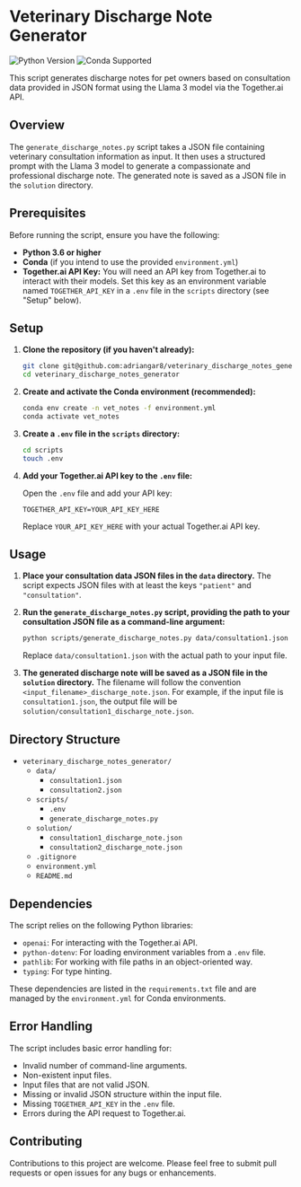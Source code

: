 # Veterinary Discharge Note Generator

![Python Version](https://img.shields.io/badge/python-3.9%2B-blue)
![Conda Supported](https://img.shields.io/badge/conda-supported-brightgreen)

This script generates discharge notes for pet owners based on consultation data provided in JSON format using the Llama 3 model via the Together.ai API.

## Overview

The `generate_discharge_notes.py` script takes a JSON file containing veterinary consultation information as input. It then uses a structured prompt with the Llama 3 model to generate a compassionate and professional discharge note. The generated note is saved as a JSON file in the `solution` directory.

## Prerequisites

Before running the script, ensure you have the following:

* **Python 3.6 or higher**
* **Conda** (if you intend to use the provided `environment.yml`)
* **Together.ai API Key:** You will need an API key from Together.ai to interact with their models. Set this key as an environment variable named `TOGETHER_API_KEY` in a `.env` file in the `scripts` directory (see "Setup" below).

## Setup

1.  **Clone the repository (if you haven't already):**

    ```bash
    git clone git@github.com:adriangar8/veterinary_discharge_notes_generator.git
    cd veterinary_discharge_notes_generator
    ```

2.  **Create and activate the Conda environment (recommended):**

    ```bash
    conda env create -n vet_notes -f environment.yml
    conda activate vet_notes
    ```

3.  **Create a `.env` file in the `scripts` directory:**

    ```bash
    cd scripts
    touch .env
    ```

4.  **Add your Together.ai API key to the `.env` file:**

    Open the `.env` file and add your API key:

    ```
    TOGETHER_API_KEY=YOUR_API_KEY_HERE
    ```

    Replace `YOUR_API_KEY_HERE` with your actual Together.ai API key.

## Usage

1.  **Place your consultation data JSON files in the `data` directory.** The script expects JSON files with at least the keys `"patient"` and `"consultation"`.

2.  **Run the `generate_discharge_notes.py` script, providing the path to your consultation JSON file as a command-line argument:**

    ```bash
    python scripts/generate_discharge_notes.py data/consultation1.json
    ```

    Replace `data/consultation1.json` with the actual path to your input file.

3.  **The generated discharge note will be saved as a JSON file in the `solution` directory.** The filename will follow the convention `<input_filename>_discharge_note.json`. For example, if the input file is `consultation1.json`, the output file will be `solution/consultation1_discharge_note.json`.

## Directory Structure

* `veterinary_discharge_notes_generator/`
    * `data/`
        * `consultation1.json`
        * `consultation2.json`
    * `scripts/`
        * `.env`
        * `generate_discharge_notes.py`
    * `solution/`
        * `consultation1_discharge_note.json`
        * `consultation2_discharge_note.json`
    * `.gitignore`
    * `environment.yml`
    * `README.md`

## Dependencies

The script relies on the following Python libraries:

* `openai`: For interacting with the Together.ai API.
* `python-dotenv`: For loading environment variables from a `.env` file.
* `pathlib`: For working with file paths in an object-oriented way.
* `typing`: For type hinting.

These dependencies are listed in the `requirements.txt` file and are managed by the `environment.yml` for Conda environments.

## Error Handling

The script includes basic error handling for:

* Invalid number of command-line arguments.
* Non-existent input files.
* Input files that are not valid JSON.
* Missing or invalid JSON structure within the input file.
* Missing `TOGETHER_API_KEY` in the `.env` file.
* Errors during the API request to Together.ai.

## Contributing

Contributions to this project are welcome. Please feel free to submit pull requests or open issues for any bugs or enhancements.
